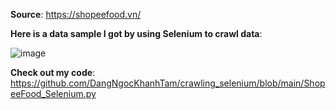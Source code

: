 **Source**: https://shopeefood.vn/

**Here is a data sample I got by using Selenium to crawl data**: 

![image](https://github.com/DangNgocKhanhTam/crawling_selenium/assets/106906079/35580b8c-3729-4816-a9b5-7e9b6b7f7ca6)


**Check out my code**: https://github.com/DangNgocKhanhTam/crawling_selenium/blob/main/ShopeeFood_Selenium.py
